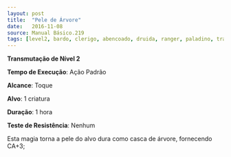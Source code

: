 ```yaml
---
layout: post
title:  "Pele de Árvore"
date:   2016-11-08
source: Manual Básico.219
tags: [level2, bardo, clerigo, abencoado, druida, ranger, paladino, transmutacao, padrao, toque, criatura, hora, nenhum]
---
```


**Transmutação de Nível 2**

**Tempo de Execução**: Ação Padrão

**Alcance**: Toque

**Alvo**: 1 criatura

**Duração**: 1 hora

**Teste de Resistência**: Nenhum

Esta magia torna a pele do alvo dura como casca de árvore, fornecendo CA+3;

